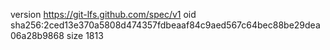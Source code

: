 version https://git-lfs.github.com/spec/v1
oid sha256:2ced13e370a5808d474357fdbeaaf84c9aed567c64bec88be29dea06a28b9868
size 1813
